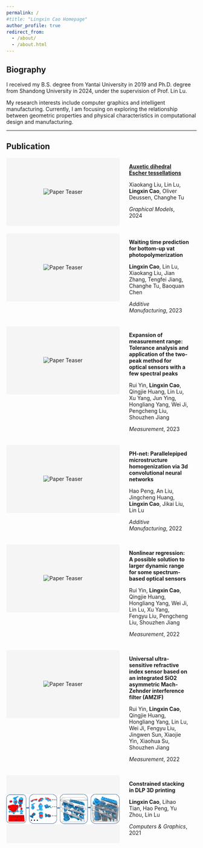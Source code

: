 ```yaml
---
permalink: /
#title: "Lingxin Cao Homepage"
author_profile: true
redirect_from: 
  - /about/
  - /about.html
---
```


<style>
.pub-container {
    display: flex;
    margin-bottom: 30px;
    align-items: flex-start;
    max-width: 2000px; /* 增加最大容器宽度 */
    margin-left: auto;
    margin-right: auto;
}
.pub-image {
    flex: 0 0 300px;
    margin-right: 25px;
    background-color: #f5f5f5; /* 图片容器背景色 */
    height: 180px; /* 固定容器高度 */
    display: flex;
    align-items: center;
    justify-content: center;
    border-radius: 4px;
    overflow: hidden;
}
.pub-image img {
    max-width: 100%;
    max-height: 100%;
    object-fit: contain; /* 保持比例完整显示 */
    transition: transform 0.2s;
}
.pub-image img:hover {
    transform: scale(1.05);
}
/* .pub-content {
    flex: 1;
}
.pub-title {
    font-size: 1.2em;
    font-weight: bold;
    margin-bottom: 8px;
}
.pub-authors {
    color: #444;
    margin-bottom: 6px;
}
.pub-venue {
    color: #666;
    font-style: italic;
    margin-bottom: 8px;
} */
  
  .pub-content {
    flex: 1 1 1500px; /* 明确指定文字部分最小宽度 */
    min-width: 0;
    padding-right: 20px;
}
.pub-title {
    font-size: 1.4em;
    font-weight: bold;
    margin-bottom: 12px;
    color: #2c3e50;
    line-height: 1.4;
}
.pub-authors {
    color: #444;
    margin-bottom: 10px;
    font-size: 1.1em;
}
.pub-venue {
    color: #666;
    font-style: italic;
    margin-bottom: 15px;
    font-size: 1.05em;
}
.pub-links a {
    color: #2962ff;
    text-decoration: none;
    margin-right: 15px;
    font-size: 0.95em;
}
.pub-links a:hover {
    text-decoration: underline;
}
</style>

## Biography

I received my B.S. degree from Yantai University in 2019 and Ph.D. degree from Shandong University in 2024, under the supervision of Prof. Lin Lu. 

My research interests include computer graphics and intelligent manufacturing. Currently, I am focusing on exploring the relationship between geometric properties and physical characteristics in computational design and manufacturing.

---

## Publication

<div class="pub-container" style="display: flex; margin-bottom: 20px;">
<div class="pub-image">
    <img src="/Lingxin-Cao-Homepage/images/Auxetic.jpg" alt="Paper Teaser">
</div>
<div class="pub-content">
    <p class="title"><strong><a href="https://scholar.google.com/scholar?oi=bibs&cluster=15430907429012963555&btnI=1&hl=zh-CN">Auxetic dihedral Escher tessellations</strong></a></p>
    <p class="authors">Xiaokang Liu, Lin Lu, <strong>Lingxin Cao</strong>, Oliver Deussen, Changhe Tu</p>
    <p class="venue"><em>Graphical Models</em>, 2024</p>
</div>
</div>

<div class="pub-container" style="display: flex; margin-bottom: 20px;">
<div class="pub-image">
    <img src="/Lingxin-Cao-Homepage/images/Waiting.png" alt="Paper Teaser">
</div>
<div class="pub-content">
    <p class="title"><strong>Waiting time prediction for bottom-up vat photopolymerization</strong></p>
    <p class="authors"><strong>Lingxin Cao</strong>, Lin Lu, Xiaokang Liu, Jian Zhang, Tengfei Jiang, Changhe Tu, Baoquan Chen</p>
    <p class="venue"><em>Additive Manufacturing</em>, 2023</p>
</div>
</div>


<div class="pub-container" style="display: flex; margin-bottom: 20px;">
<div class="pub-image">
    <img src="/images/Expansion.png" alt="Paper Teaser">
</div>
<div class="pub-content">
    <p class="title"><strong>Expansion of measurement range: Tolerance analysis and application of the two-peak method for optical sensors with a few spectral peaks</strong></p>
    <p class="authors">Rui Yin, <strong>Lingxin Cao</strong>, Qingjie Huang, Lin Lu, Xu Yang, Jun Ying, Hongliang Yang, Wei Ji, Pengcheng Liu, Shouzhen Jiang</p>
    <p class="venue"><em>Measurement</em>, 2023</p>
</div>
</div>


<div class="pub-container" style="display: flex; margin-bottom: 20px;">
<div class="pub-image">
    <img src="/Lingxin-Cao-Homepage/images/PH-net.png" alt="Paper Teaser">
</div>
<div class="pub-content">
    <p class="title"><strong>PH-net: Parallelepiped microstructure homogenization via 3d convolutional neural networks</strong></p>
    <p class="authors">Hao Peng, An Liu, Jingcheng Huang, <strong>Lingxin Cao</strong>, Jikai Liu, Lin Lu</p>
    <p class="venue"><em>Additive Manufacturing</em>, 2022</p>
</div>
</div>

<div class="pub-container" style="display: flex; margin-bottom: 20px;">
<div class="pub-image">
    <img src="/images/Nonlinear.png" alt="Paper Teaser">
</div>
<div class="pub-content">
    <p class="title"><strong>Nonlinear regression: A possible solution to larger dynamic range for some spectrum-based optical sensors</strong></p>
    <p class="authors">Rui Yin, <strong>Lingxin Cao</strong>, Qingjie Huang, Hongliang Yang, Wei Ji, Lin Lu, Xu Yang, Fengyu Liu, Pengcheng Liu, Shouzhen Jiang</p>
    <p class="venue"><em>Measurement</em>, 2022</p>
</div>
</div>

<div class="pub-container" style="display: flex; margin-bottom: 20px;">
<div class="pub-image">
    <img src="/images/Universal.png" alt="Paper Teaser">
</div>
<div class="pub-content">
    <p class="title"><strong>Universal ultra-sensitive refractive index sensor based on an integrated SiO2 asymmetric Mach-Zehnder interference filter (AMZIF)</strong></p>
    <p class="authors">Rui Yin, <strong>Lingxin Cao</strong>, Qingjie Huang, Hongliang Yang, Lin Lu, Wei Ji, Fengyu Liu, Jingwen Sun, Xiaojie Yin, Xiaohua Su, Shouzhen Jiang</p>
    <p class="venue"><em>Measurement</em>, 2022</p>
</div>
</div>

<div class="pub-container" style="display: flex; margin-bottom: 20px;">
<div class="pub-image">
    <img src="/images/Constrained.png" alt="Paper Teaser">
</div>
<div class="pub-content">
    <p class="title"><strong>Constrained stacking in DLP 3D printing</strong></p>
    <p class="authors"><strong>Lingxin Cao</strong>, Lihao Tian, Hao Peng, Yu Zhou, Lin Lu</p>
    <p class="venue"><em>Computers & Graphics</em>, 2021</p>
</div>
</div>



